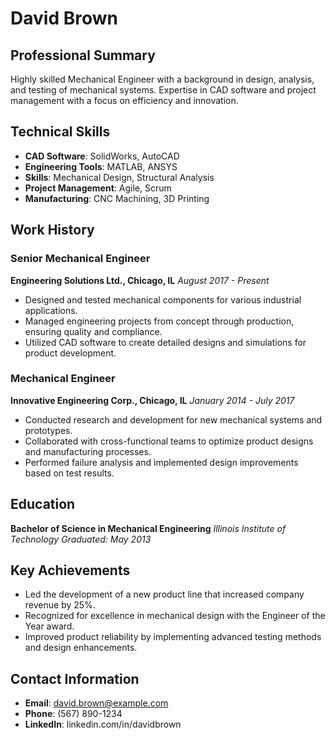 # David Brown

## Professional Summary
Highly skilled Mechanical Engineer with a background in design, analysis, and testing of mechanical systems. Expertise in CAD software and project management with a focus on efficiency and innovation.

## Technical Skills
- **CAD Software**: SolidWorks, AutoCAD
- **Engineering Tools**: MATLAB, ANSYS
- **Skills**: Mechanical Design, Structural Analysis
- **Project Management**: Agile, Scrum
- **Manufacturing**: CNC Machining, 3D Printing

## Work History

### Senior Mechanical Engineer
**Engineering Solutions Ltd., Chicago, IL**
*August 2017 - Present*
- Designed and tested mechanical components for various industrial applications.
- Managed engineering projects from concept through production, ensuring quality and compliance.
- Utilized CAD software to create detailed designs and simulations for product development.

### Mechanical Engineer
**Innovative Engineering Corp., Chicago, IL**
*January 2014 - July 2017*
- Conducted research and development for new mechanical systems and prototypes.
- Collaborated with cross-functional teams to optimize product designs and manufacturing processes.
- Performed failure analysis and implemented design improvements based on test results.

## Education
**Bachelor of Science in Mechanical Engineering**
*Illinois Institute of Technology*
*Graduated: May 2013*

## Key Achievements
- Led the development of a new product line that increased company revenue by 25%.
- Recognized for excellence in mechanical design with the Engineer of the Year award.
- Improved product reliability by implementing advanced testing methods and design enhancements.

## Contact Information
- **Email**: david.brown@example.com
- **Phone**: (567) 890-1234
- **LinkedIn**: linkedin.com/in/davidbrown
